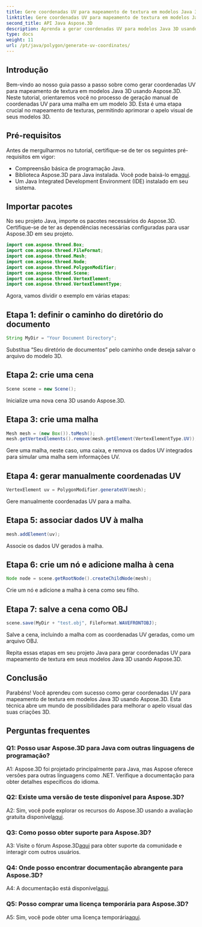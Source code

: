 ```yaml
---
title: Gere coordenadas UV para mapeamento de textura em modelos Java 3D
linktitle: Gere coordenadas UV para mapeamento de textura em modelos Java 3D
second_title: API Java Aspose.3D
description: Aprenda a gerar coordenadas UV para modelos Java 3D usando Aspose.3D. Aprimore o mapeamento de texturas em seus projetos com este guia passo a passo.
type: docs
weight: 11
url: /pt/java/polygon/generate-uv-coordinates/
---
```

## Introdução

Bem-vindo ao nosso guia passo a passo sobre como gerar coordenadas UV para mapeamento de textura em modelos Java 3D usando Aspose.3D. Neste tutorial, orientaremos você no processo de geração manual de coordenadas UV para uma malha em um modelo 3D. Esta é uma etapa crucial no mapeamento de texturas, permitindo aprimorar o apelo visual de seus modelos 3D.

## Pré-requisitos

Antes de mergulharmos no tutorial, certifique-se de ter os seguintes pré-requisitos em vigor:

- Compreensão básica de programação Java.
-  Biblioteca Aspose.3D para Java instalada. Você pode baixá-lo em[aqui](https://releases.aspose.com/3d/java/).
- Um Java Integrated Development Environment (IDE) instalado em seu sistema.

## Importar pacotes

No seu projeto Java, importe os pacotes necessários do Aspose.3D. Certifique-se de ter as dependências necessárias configuradas para usar Aspose.3D em seu projeto.

```java
import com.aspose.threed.Box;
import com.aspose.threed.FileFormat;
import com.aspose.threed.Mesh;
import com.aspose.threed.Node;
import com.aspose.threed.PolygonModifier;
import com.aspose.threed.Scene;
import com.aspose.threed.VertexElement;
import com.aspose.threed.VertexElementType;
```

Agora, vamos dividir o exemplo em várias etapas:

## Etapa 1: definir o caminho do diretório do documento

```java
String MyDir = "Your Document Directory";
```

Substitua “Seu diretório de documentos” pelo caminho onde deseja salvar o arquivo do modelo 3D.

## Etapa 2: crie uma cena

```java
Scene scene = new Scene();
```

Inicialize uma nova cena 3D usando Aspose.3D.

## Etapa 3: crie uma malha

```java
Mesh mesh = (new Box()).toMesh();
mesh.getVertexElements().remove(mesh.getElement(VertexElementType.UV));
```

Gere uma malha, neste caso, uma caixa, e remova os dados UV integrados para simular uma malha sem informações UV.

## Etapa 4: gerar manualmente coordenadas UV

```java
VertexElement uv = PolygonModifier.generateUV(mesh);
```

Gere manualmente coordenadas UV para a malha.

## Etapa 5: associar dados UV à malha

```java
mesh.addElement(uv);
```

Associe os dados UV gerados à malha.

## Etapa 6: crie um nó e adicione malha à cena

```java
Node node = scene.getRootNode().createChildNode(mesh);
```

Crie um nó e adicione a malha à cena como seu filho.

## Etapa 7: salve a cena como OBJ

```java
scene.save(MyDir + "test.obj", FileFormat.WAVEFRONTOBJ);
```

Salve a cena, incluindo a malha com as coordenadas UV geradas, como um arquivo OBJ.

Repita essas etapas em seu projeto Java para gerar coordenadas UV para mapeamento de textura em seus modelos Java 3D usando Aspose.3D.

## Conclusão

Parabéns! Você aprendeu com sucesso como gerar coordenadas UV para mapeamento de textura em modelos Java 3D usando Aspose.3D. Esta técnica abre um mundo de possibilidades para melhorar o apelo visual das suas criações 3D.

## Perguntas frequentes

### Q1: Posso usar Aspose.3D para Java com outras linguagens de programação?

A1: Aspose.3D foi projetado principalmente para Java, mas Aspose oferece versões para outras linguagens como .NET. Verifique a documentação para obter detalhes específicos do idioma.

### Q2: Existe uma versão de teste disponível para Aspose.3D?

 A2: Sim, você pode explorar os recursos do Aspose.3D usando a avaliação gratuita disponível[aqui](https://releases.aspose.com/).

### Q3: Como posso obter suporte para Aspose.3D?

 A3: Visite o fórum Aspose.3D[aqui](https://forum.aspose.com/c/3d/18) para obter suporte da comunidade e interagir com outros usuários.

### Q4: Onde posso encontrar documentação abrangente para Aspose.3D?

 A4: A documentação está disponível[aqui](https://reference.aspose.com/3d/java/).

### Q5: Posso comprar uma licença temporária para Aspose.3D?

 A5: Sim, você pode obter uma licença temporária[aqui](https://purchase.aspose.com/temporary-license/).